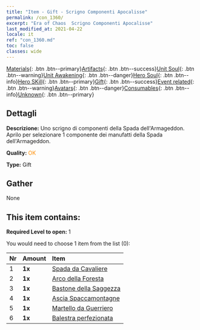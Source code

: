 ```yaml
---
title: "Item - Gift - Scrigno Componenti Apocalisse"
permalink: /con_1360/
excerpt: "Era of Chaos  Scrigno Componenti Apocalisse"
last_modified_at: 2021-04-22
locale: it
ref: "con_1360.md"
toc: false
classes: wide
---
```

 [Materials](/ItemsIT/){: .btn .btn--primary}[Artifacts](/ItemsIT/Artifacts/){: .btn .btn--success}[Unit Soul](/ItemsIT/UnitSoul/){: .btn .btn--warning}[Unit Awakening](/ItemsIT/UnitAwakening/){: .btn .btn--danger}[Hero Soul](/ItemsIT/HeroSoul/){: .btn .btn--info}[Hero SKill](/ItemsIT/HeroSkill/){: .btn .btn--primary}[Gift](/ItemsIT/Gift/){: .btn .btn--success}[Event related](/ItemsIT/Events/){: .btn .btn--warning}[Avatars](/ItemsIT/Avatars/){: .btn .btn--danger}[Consumables](/ItemsIT/Consumables/){: .btn .btn--info}[Unknown](/ItemsIT/Unknown/){: .btn .btn--primary}

## Dettagli
 **Descrizione:** Uno scrigno di componenti della Spada dell'Armageddon. Aprilo per selezionare 1 componente dei manufatti della Spada dell'Armageddon.

 **Quality:** <span style="color: #FF8C00">OK</span>

 **Type:** Gift

## Gather

  None

## This item contains:

 **Required Level to open:** 1

 You would need to choose 1 item from the list (0):

  | Nr | Amount |     Item    |
  |:---|:-------|:------------|
  | 1 |  **1x** | [Spada da Cavaliere](/ItemsIT/art_166/) |  | 
  | 2 |  **1x** | [Arco della Foresta](/ItemsIT/art_167/) |  | 
  | 3 |  **1x** | [Bastone della Saggezza](/ItemsIT/art_168/) |  | 
  | 4 |  **1x** | [Ascia Spaccamontagne](/ItemsIT/art_169/) |  | 
  | 5 |  **1x** | [Martello da Guerriero](/ItemsIT/art_170/) |  | 
  | 6 |  **1x** | [Balestra perfezionata](/ItemsIT/art_171/) |  | 
